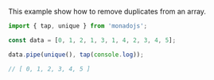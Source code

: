This example show how to remove duplicates from an array.

```typescript
import { tap, unique } from 'monadojs';

const data = [0, 1, 2, 1, 3, 1, 4, 2, 3, 4, 5];

data.pipe(unique(), tap(console.log));

// [ 0, 1, 2, 3, 4, 5 ]
```
